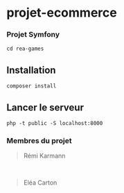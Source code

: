 # projet-ecommerce

### Projet Symfony
`cd rea-games`

## Installation
`composer install`

## Lancer le serveur
`php -t public -S localhost:8000`

### Membres du projet
> Rémi Karmann
<br>

> Eléa Carton